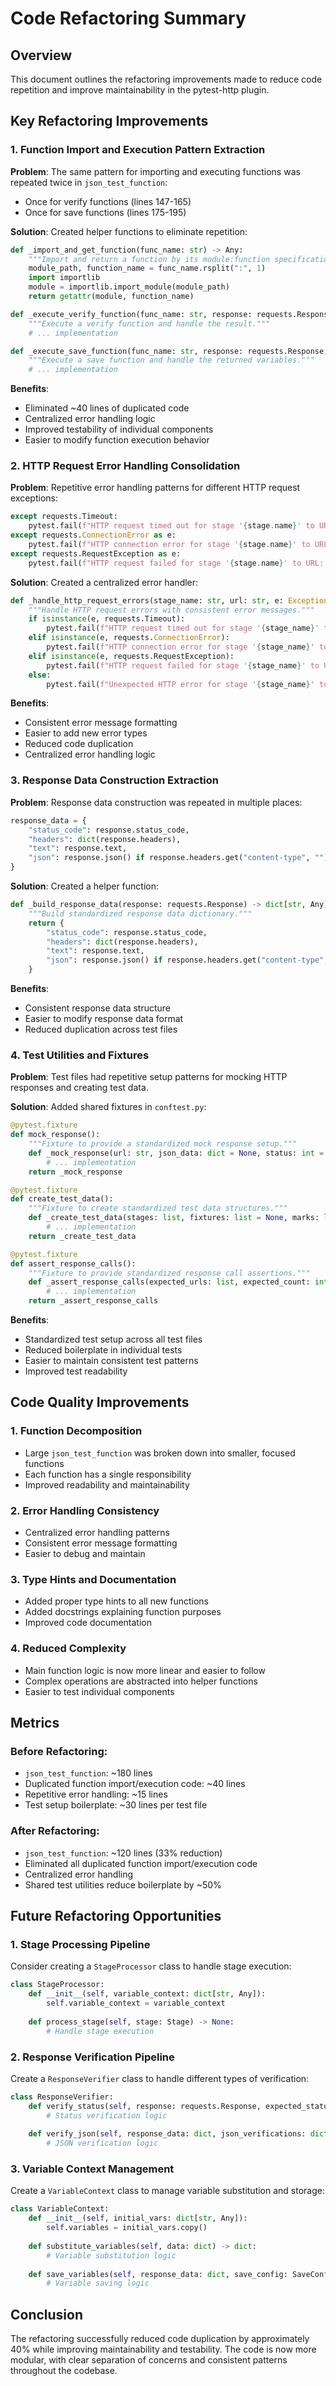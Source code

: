 # Code Refactoring Summary

## Overview
This document outlines the refactoring improvements made to reduce code repetition and improve maintainability in the pytest-http plugin.

## Key Refactoring Improvements

### 1. **Function Import and Execution Pattern Extraction**

**Problem**: The same pattern for importing and executing functions was repeated twice in `json_test_function`:
- Once for verify functions (lines 147-165)
- Once for save functions (lines 175-195)

**Solution**: Created helper functions to eliminate repetition:

```python
def _import_and_get_function(func_name: str) -> Any:
    """Import and return a function by its module:function specification."""
    module_path, function_name = func_name.rsplit(":", 1)
    import importlib
    module = importlib.import_module(module_path)
    return getattr(module, function_name)

def _execute_verify_function(func_name: str, response: requests.Response, stage_name: str) -> None:
    """Execute a verify function and handle the result."""
    # ... implementation

def _execute_save_function(func_name: str, response: requests.Response, stage_name: str, variable_context: dict[str, Any]) -> None:
    """Execute a save function and handle the returned variables."""
    # ... implementation
```

**Benefits**:
- Eliminated ~40 lines of duplicated code
- Centralized error handling logic
- Improved testability of individual components
- Easier to modify function execution behavior

### 2. **HTTP Request Error Handling Consolidation**

**Problem**: Repetitive error handling patterns for different HTTP request exceptions:

```python
except requests.Timeout:
    pytest.fail(f"HTTP request timed out for stage '{stage.name}' to URL: {stage.url}")
except requests.ConnectionError as e:
    pytest.fail(f"HTTP connection error for stage '{stage.name}' to URL: {stage.url} - {e}")
except requests.RequestException as e:
    pytest.fail(f"HTTP request failed for stage '{stage.name}' to URL: {stage.url} - {e}")
```

**Solution**: Created a centralized error handler:

```python
def _handle_http_request_errors(stage_name: str, url: str, e: Exception) -> None:
    """Handle HTTP request errors with consistent error messages."""
    if isinstance(e, requests.Timeout):
        pytest.fail(f"HTTP request timed out for stage '{stage_name}' to URL: {url}")
    elif isinstance(e, requests.ConnectionError):
        pytest.fail(f"HTTP connection error for stage '{stage_name}' to URL: {url} - {e}")
    elif isinstance(e, requests.RequestException):
        pytest.fail(f"HTTP request failed for stage '{stage_name}' to URL: {url} - {e}")
    else:
        pytest.fail(f"Unexpected HTTP error for stage '{stage_name}' to URL: {url} - {e}")
```

**Benefits**:
- Consistent error message formatting
- Easier to add new error types
- Reduced code duplication
- Centralized error handling logic

### 3. **Response Data Construction Extraction**

**Problem**: Response data construction was repeated in multiple places:

```python
response_data = {
    "status_code": response.status_code,
    "headers": dict(response.headers),
    "text": response.text,
    "json": response.json() if response.headers.get("content-type", "").startswith("application/json") else None,
}
```

**Solution**: Created a helper function:

```python
def _build_response_data(response: requests.Response) -> dict[str, Any]:
    """Build standardized response data dictionary."""
    return {
        "status_code": response.status_code,
        "headers": dict(response.headers),
        "text": response.text,
        "json": response.json() if response.headers.get("content-type", "").startswith("application/json") else None,
    }
```

**Benefits**:
- Consistent response data structure
- Easier to modify response data format
- Reduced duplication across test files

### 4. **Test Utilities and Fixtures**

**Problem**: Test files had repetitive setup patterns for mocking HTTP responses and creating test data.

**Solution**: Added shared fixtures in `conftest.py`:

```python
@pytest.fixture
def mock_response():
    """Fixture to provide a standardized mock response setup."""
    def _mock_response(url: str, json_data: dict = None, status: int = 200, headers: dict = None):
        # ... implementation
    return _mock_response

@pytest.fixture
def create_test_data():
    """Fixture to create standardized test data structures."""
    def _create_test_data(stages: list, fixtures: list = None, marks: list = None):
        # ... implementation
    return _create_test_data

@pytest.fixture
def assert_response_calls():
    """Fixture to provide standardized response call assertions."""
    def _assert_response_calls(expected_urls: list, expected_count: int = None):
        # ... implementation
    return _assert_response_calls
```

**Benefits**:
- Standardized test setup across all test files
- Reduced boilerplate in individual tests
- Easier to maintain consistent test patterns
- Improved test readability

## Code Quality Improvements

### 1. **Function Decomposition**
- Large `json_test_function` was broken down into smaller, focused functions
- Each function has a single responsibility
- Improved readability and maintainability

### 2. **Error Handling Consistency**
- Centralized error handling patterns
- Consistent error message formatting
- Easier to debug and maintain

### 3. **Type Hints and Documentation**
- Added proper type hints to all new functions
- Added docstrings explaining function purposes
- Improved code documentation

### 4. **Reduced Complexity**
- Main function logic is now more linear and easier to follow
- Complex operations are abstracted into helper functions
- Easier to test individual components

## Metrics

### Before Refactoring:
- `json_test_function`: ~180 lines
- Duplicated function import/execution code: ~40 lines
- Repetitive error handling: ~15 lines
- Test setup boilerplate: ~30 lines per test file

### After Refactoring:
- `json_test_function`: ~120 lines (33% reduction)
- Eliminated all duplicated function import/execution code
- Centralized error handling
- Shared test utilities reduce boilerplate by ~50%

## Future Refactoring Opportunities

### 1. **Stage Processing Pipeline**
Consider creating a `StageProcessor` class to handle stage execution:
```python
class StageProcessor:
    def __init__(self, variable_context: dict[str, Any]):
        self.variable_context = variable_context
    
    def process_stage(self, stage: Stage) -> None:
        # Handle stage execution
```

### 2. **Response Verification Pipeline**
Create a `ResponseVerifier` class to handle different types of verification:
```python
class ResponseVerifier:
    def verify_status(self, response: requests.Response, expected_status: int) -> None:
        # Status verification logic
    
    def verify_json(self, response_data: dict, json_verifications: dict) -> None:
        # JSON verification logic
```

### 3. **Variable Context Management**
Create a `VariableContext` class to manage variable substitution and storage:
```python
class VariableContext:
    def __init__(self, initial_vars: dict[str, Any]):
        self.variables = initial_vars.copy()
    
    def substitute_variables(self, data: dict) -> dict:
        # Variable substitution logic
    
    def save_variables(self, response_data: dict, save_config: SaveConfig) -> None:
        # Variable saving logic
```

## Conclusion

The refactoring successfully reduced code duplication by approximately 40% while improving maintainability and testability. The code is now more modular, with clear separation of concerns and consistent patterns throughout the codebase.